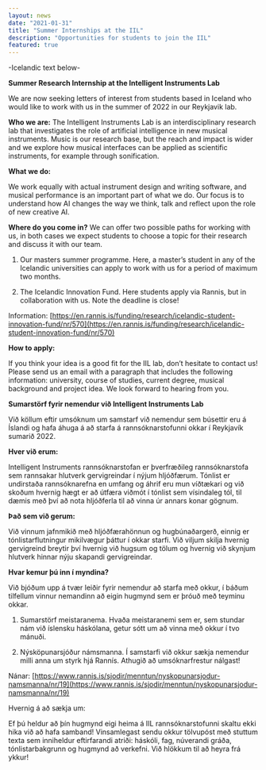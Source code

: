 ```yaml
---
layout: news
date: "2021-01-31"
title: "Summer Internships at the IIL"
description: "Opportunities for students to join the IIL"
featured: true
---
```


<script> import CaptionedImage from "../../components/Images/CaptionedImage.svelte" </script>

-Icelandic text below-

**Summer Research Internship at the Intelligent Instruments Lab**

We are now seeking letters of interest from students based in Iceland who would like to work with us in the summer of 2022 in our Reykjavik lab. 

**Who we are:**
The Intelligent Instruments Lab is an interdisciplinary research lab that investigates the role of artificial intelligence in new musical instruments. Music is our research base, but the reach and impact is wider and we explore how musical interfaces can be applied as scientific instruments, for example through sonification. 

**What we do:**

We work equally with actual instrument design and writing software, and musical performance is an important part of what we do. Our focus is to understand how AI changes the way we think, talk and reflect upon the role of new creative AI.

**Where do you come in?**
We can offer two possible paths for working with us, in both cases we expect students to choose a topic for their research and discuss it with our team. 

1) Our masters summer programme. Here, a master’s student in any of the Icelandic universities can apply to work with us for a period of maximum two months. 

2) The Icelandic Innovation Fund. Here students apply via Rannis, but in collaboration with us. Note the deadline is close!

Information: [https://en.rannis.is/funding/research/icelandic-student-innovation-fund/nr/570](https://en.rannis.is/funding/research/icelandic-student-innovation-fund/nr/570)

**How to apply:**

If you think your idea is a good fit for the IIL lab, don’t hesitate to contact us! Please send us an email with a paragraph that includes the following information: university, course of studies, current degree, musical background and project idea. We look forward to hearing from you.


<CaptionedImage
  src="stock/student_IIL.png"
  alt="A young man sitting with an intelligent string instrument in front of blue and yellow shelves."
  caption="Doctoral student Victor studying the langspil at our offices in IUA Þverholt."/>


**Sumarstörf fyrir nemendur við Intelligent Instruments Lab**

Við köllum eftir umsóknum um samstarf við nemendur sem búsettir eru á Íslandi og hafa áhuga á að starfa á rannsóknarstofunni okkar í Reykjavík sumarið 2022. 

**Hver við erum:**

Intelligent Instruments rannsóknarstofan er þverfræðileg rannsóknarstofa sem rannsakar hlutverk gervigreindar í nýjum hljóðfærum. Tónlist er undirstaða rannsóknarefna en umfang og áhrif eru mun víðtækari og við skoðum hvernig hægt er að útfæra viðmót í tónlist sem vísindaleg tól, til dæmis með því að nota hljóðferla til að vinna úr annars konar gögnum.

**Það sem við gerum:**

Við vinnum jafnmikið með hljóðfærahönnun og hugbúnaðargerð, einnig er tónlistarflutningur mikilvægur þáttur í okkar starfi. Við viljum skilja hvernig gervigreind breytir því hvernig við hugsum og tölum og hvernig við skynjum hlutverk hinnar nýju skapandi gervigreindar. 

**Hvar kemur þú inn í myndina?**

Við bjóðum upp á tvær leiðir fyrir nemendur að starfa með okkur, í báðum tilfellum vinnur nemandinn að eigin hugmynd sem er þróuð með teyminu okkar.

1) Sumarstörf meistaranema. Hvaða meistaranemi sem er, sem stundar nám við íslensku háskólana, getur sótt um að vinna með okkur í tvo mánuði. 

2) Nýsköpunarsjóður námsmanna. Í samstarfi við okkur sækja nemendur milli anna um styrk hjá Rannís. Athugið að umsóknarfrestur nálgast!

Nánar: [https://www.rannis.is/sjodir/menntun/nyskopunarsjodur-namsmanna/nr/19](https://www.rannis.is/sjodir/menntun/nyskopunarsjodur-namsmanna/nr/19)

Hvernig á að sækja um:

Ef þú heldur að þín hugmynd eigi heima á IIL rannsóknarstofunni skaltu ekki hika við að hafa samband! Vinsamlegast sendu okkur tölvupóst með stuttum texta sem inniheldur eftirfarandi atriði: háskóli, fag, núverandi gráða, tónlistarbakgrunn og hugmynd að verkefni. Við hlökkum til að heyra frá ykkur!



